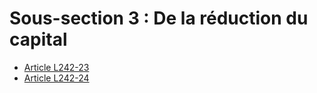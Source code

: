 # Sous-section 3 : De la réduction du capital

- [Article L242-23](article-l242-23.md)
- [Article L242-24](article-l242-24.md)
